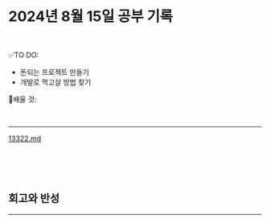 # 2024년 8월 15일 공부 기록 

<br>

✅TO DO: 

- 돈되는 프로젝트 만들기
- 개발로 먹고살 방법 찾기


💭배울 것:


<br>

---

[13322.md](..%2F..%2F..%2FAlgorithm%2FSolvedProblem%2F%EB%9E%9C%EB%8D%A4%EB%A7%88%EB%9D%BC%ED%86%A4%2F%EC%BD%94%EC%8A%A4011%2F13322%2F13322.md)



<br><br><br>





## 회고와 반성

---

